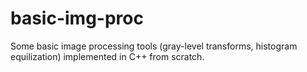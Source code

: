 # basic-img-proc
Some basic image processing tools (gray-level transforms, histogram equilization) implemented in C++ from scratch.
